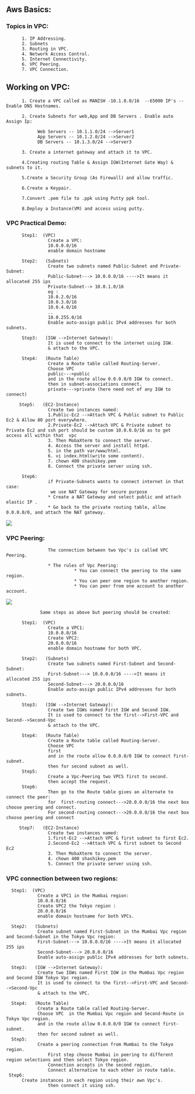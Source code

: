 ## Aws Basics:

### Topics in VPC:
          1. IP Addressing.
          2. Subnets
          3. Routing in VPC.
          4. Network Access Control.
          5. Internet Connectivity.
          6. VPC Peering. 
          7. VPC Connection.
    
   ## Working on VPC:
   
          1. Create a VPC called as MANISH -10.1.0.0/16  --65000 IP's --Enable DNS Hostnames.
          
          2. Create Subnets for web,App and DB Servers . Enable auto Assign Ip:
          
                Web Servers -- 10.1.1.0/24 -->Server1
                App Servers -- 10.1.2.0/24 -->Server2
                DB Servers -- 10.1.3.0/24 -->Server3
                
          3. Create a internet gateway and attach it to VPC.
          
          4.Creating routing Table & Assign IGW(Internet Gate Way) & subnets to it.
          
          5.Create a Security Group (As Firewall) and allow traffic.
          
          6.Create a Keypair.
          
          7.Convert .pem file to .ppk using Putty ppk tool.
          
          8.Deploy a Instance(VM) and access using putty.
          
 ### VPC Practical Demo:

          Step1:  (VPC)
                    Create a VPC:
                    10.0.0.0/16
                    enable domain hostname

          Step2:   (Subnets) 
                    Create two subnets named Public-Subnet and Private-Subnet:
                    Public-Subnet---> 10.0.0.0/16 ---->It means it allocated 255 ips 
                    Private-Subnet--> 10.0.1.0/16
                    eg :
                    10.0.2.0/16
                    10.0.3.0/16
                    10.0.4.0/16
                    .. 
                    10.0.255.0/16
                    Enable auto-assign public IPv4 addresses for both subnets.

          Step3:   (IGW -->Internet Gateway):          
                    It is used to connect to the internet using IGW.
                    & attach to the VPC.

          Step4:   (Route Table)
                    Create a Route table called Routing-Server.
                    Choose VPC
                    public--->public
                    and in the route allow 0.0.0.0/0 IGW to connect.
                    then in subnet-associations connect.
                    private--->private (here need not of any IGW to connect)

         Step5:   (EC2-Instance)
                    Create two instances named:
                    1.Public-Ec2 -->Attach VPC & Public subnet to Public Ec2 & Allow 80 port everywhere.
                    2.Private-Ec2 -->Attach VPC & Private subnet to Private Ec2 and ssh port should be custom 10.0.0.0/16 as to get                               access all within that  vpc
                    3. Then MobaXterm to connect the server.
                    4. Access the server and install httpd.
                    5. in the path var/www/html. 
                    6. vi index.html(write some content).
                    7. chown 400 shashikey.pem
                    8. Connect the private server using ssh.

          Step6:
                    if Private-Subnets wants to connect internet in that case:
                     we use NAT Gateway for secure purpose
                    * Create a NAT Gateway and select public and attach elastic IP .
                    * Go back to the private routing table, allow 0.0.0.0/0, and attach the NAT gateway.
![](https://i.stack.imgur.com/qTmrX.png)


### VPC Peering:
                    The connection between two Vpc's is called VPC Peering.

                    * The rules of Vpc Peering:
                              * You can connect the peering to the same region.
                              * You can peer one region to another region.
                              * You can peer from one account to another account.
![](https://disaster-recovery.workshop.aws/images/vpc-peering-diagram.png)

                 Same steps as above but peering should be created:
          
          Step1:  (VPC)
                    Create a VPC1:
                    10.0.0.0/16
                    Create VPC2:
                    20.0.0.0/16
                    enable domain hostname for both VPC.  

          Step2:   (Subnets) 
                    Create two subnets named First-Subnet and Second-Subnet:
                    First-Subnet---> 10.0.0.0/16 ---->It means it allocated 255 ips 
                    Second-Subnet---> 20.0.0.0/16
                    Enable auto-assign public IPv4 addresses for both subnets.

          Step3:   (IGW -->Internet Gateway):          
                    Create two IGWs named First IGW and Second IGW.
                    It is used to connect to the first-->First-VPC and Second-->Second-Vpc
                    & attach to the VPC.

          Step4:   (Route Table)
                    Create a Route table called Routing-Server.
                    Choose VPC
                    first
                    and in the route allow 0.0.0.0/0 IGW to connect first-subnet.
                    then for second subnet as well.
          Step5:
                    Create a Vpc-Peering two VPCS first to second.
                    then accept the request.
          Step6:
                    Then go to the Route table gives an alternate to connect the peer:
                    for  first-routing connect--->20.0.0.0/16 the next box choose peering and connect.
                    For second-routing connect--->20.0.0.0/16 the next box choose peering and connect
                    
         Step7:   (EC2-Instance)
                    Create two instances named:
                    1.first-Ec2 -->Attach VPC & first subnet to first Ec2.
                    2.Second-Ec2 -->Attach VPC & first subnet to Second Ec2
                    3. Then MobaXterm to connect the server.
                    4. chown 400 shashikey.pem
                    5. Connect the private server using ssh.

### VPC connection between two regions:

      Step1:  (VPC)
                Create a VPC1 in the Mumbai region:
                10.0.0.0/16
                Create VPC2 the Tokyo region :
                20.0.0.0/16
                enable domain hostname for both VPCs.  

      Step2:   (Subnets) 
                Create subnet named First-Subnet in the Mumbai Vpc region and Second-Subnet in the Tokyo Vpc region:
                First-Subnet---> 10.0.0.0/16 ---->It means it allocated 255 ips 
                Second-Subnet---> 20.0.0.0/16
                Enable auto-assign public IPv4 addresses for both subnets.

      Step3:   (IGW -->Internet Gateway):          
                Create two IGWs named First IGW in the Mumbai Vpc region and Second IGW Tokyo Vpc region.
                It is used to connect to the first-->First-VPC and Second-->Second-Vpc
                & attach to the VPC.

      Step4:   (Route Table)
                Create a Route table called Routing-Server.
                Choose VPC  in the Mumbai Vpc region and Second-Route in Tokyo Vpc region.
                and in the route allow 0.0.0.0/0 IGW to connect first-subnet.
                then for second subnet as well. 
      Step5:
                Create a peering connection from Mumbai to the Tokyo region.
                    First step choose Mumbai in peering to different region selections and then select Tokyo region.
                    Connection accepts in the second region.
                    Connect alternative to each other in route table.
     Step6:
          Create instances in each region using their own Vpc's.
                    then connect it using ssh.
                    
                    
          
                    
                    
                    
          
          
          
                    
                      
                    
                      

                     
                      

          
                       
                      
                      

                    
                              
  
            
                
                
                
               
              
           
   
            
        
       
